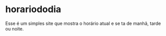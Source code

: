 # horariododia
 Esse é um simples site que mostra o horário atual e se ta de manhã, tarde ou noite.
